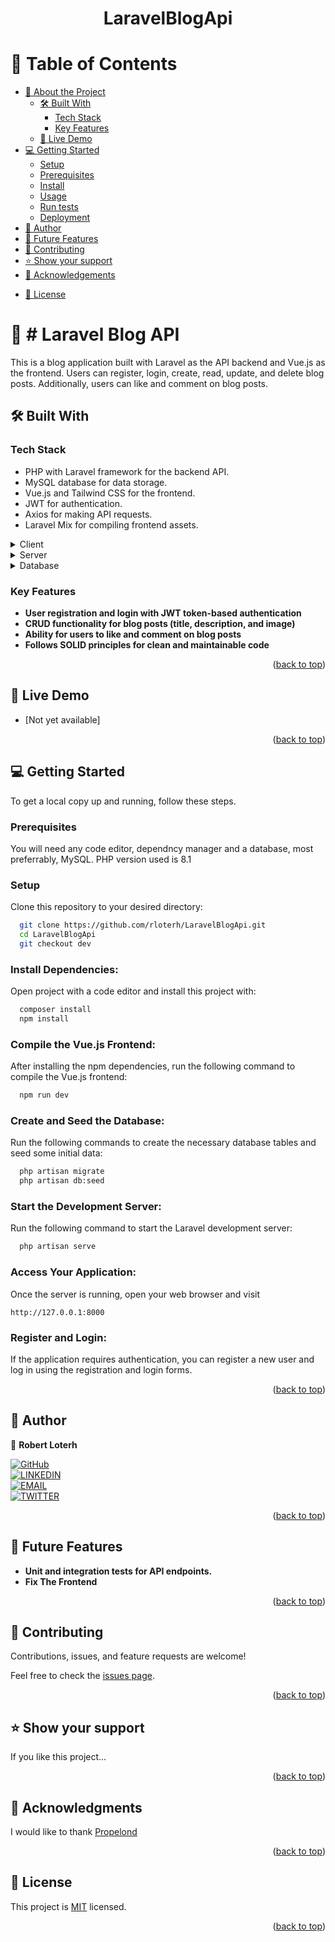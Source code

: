 <a name="readme-top"></a>

<div align="center">
  <!-- <img src="m alt="logo" width="140"  height="auto" />
  <br/> -->

  <h1><b>LaravelBlogApi</b></h1>

</div>

<!-- TABLE OF CONTENTS -->

# 📗 Table of Contents

- [📖 About the Project](#about-project)
  - [🛠 Built With](#built-with)
    - [Tech Stack](#tech-stack)
    - [Key Features](#key-features)
  - [🚀 Live Demo](#live-demo)
- [💻 Getting Started](#getting-started)
  - [Setup](#setup)
  - [Prerequisites](#prerequisites)
  - [Install](#install)
  - [Usage](#usage)
  - [Run tests](#run-tests)
  - [Deployment](#deployment)
- [👥 Author](#author)
- [🔭 Future Features](#future-features)
- [🤝 Contributing](#contributing)
- [⭐️ Show your support](#support)
- [🙏 Acknowledgements](#acknowledgements)
<!-- - [❓ FAQ (OPTIONAL)](#faq) -->
- [📝 License](#license)

<!-- PROJECT DESCRIPTION -->

# 📖 # Laravel Blog API <a name="about-project"></a>

This is a blog application built with Laravel as the API backend and Vue.js as the frontend. Users can register, login, create, read, update, and delete blog posts. Additionally, users can like and comment on blog posts.

## 🛠 Built With <a name="built-with"></a>

### Tech Stack <a name="tech-stack"></a>

- PHP with Laravel framework for the backend API.
- MySQL database for data storage.
- Vue.js and Tailwind CSS for the frontend.
- JWT for authentication.
- Axios for making API requests.
- Laravel Mix for compiling frontend assets.

<details>
  <summary>Client</summary>
  <ul>
    <li><a href="https://laravel.com/">Laravel</a></li>
  </ul>
</details>

<details>
  <summary>Server</summary>
  <ul>
    <li><a href="https://webpack.js.org/">Webpack Dev Server</a></li>
  </ul>
</details>

<details>
<summary>Database</summary>
  <ul>
    <li><a href="https://www.postgresql.org/">MySQL</a></li>
  </ul>
</details>

<!-- Features -->

### Key Features <a name="key-features"></a>

- **User registration and login with JWT token-based authentication**
- **CRUD functionality for blog posts (title, description, and image)**
- **Ability for users to like and comment on blog posts**
- **Follows SOLID principles for clean and maintainable code**

<p align="right">(<a href="#readme-top">back to top</a>)</p>

<!-- LIVE DEMO -->

## 🚀 Live Demo <a name="live-demo"></a>

- [Not yet available]

<p align="right">(<a href="#readme-top">back to top</a>)</p>

<!-- GETTING STARTED -->

## 💻 Getting Started <a name="getting-started"></a>

To get a local copy up and running, follow these steps.

### Prerequisites

You will need any code editor, dependncy manager and a database, most preferrably, MySQL. PHP version used is 8.1

### Setup

Clone this repository to your desired directory:

```sh
  git clone https://github.com/rloterh/LaravelBlogApi.git
  cd LaravelBlogApi
  git checkout dev
```


### Install Dependencies:

Open project with a code editor and install this project with:

```sh
  composer install
  npm install
```

### Compile the Vue.js Frontend:

After installing the npm dependencies, run the following command to compile the Vue.js frontend:

```sh
  npm run dev
```

### Create and Seed the Database:

Run the following commands to create the necessary database tables and seed some initial data:

```sh
  php artisan migrate
  php artisan db:seed
```

### Start the Development Server:

Run the following command to start the Laravel development server:

```sh
  php artisan serve
```

### Access Your Application:

Once the server is running, open your web browser and visit

`http://127.0.0.1:8000`

### Register and Login:

If the application requires authentication, you can register a new user and log in using the registration and login forms.

<!-- ### Deployment

You can deploy this project using: -->

<!--
Example:

```sh

```
 -->

<p align="right">(<a href="#readme-top">back to top</a>)</p>

<!-- AUTHOR -->

## 👥 Author <a name="author"></a>

👤 **Robert Loterh**

[![GitHub](https://img.shields.io/badge/-GitHub-000?style=for-the-badge&logo=GitHub&logoColor=white)](https://github.com/rloterh) <br>
[![LINKEDIN](https://img.shields.io/badge/-LINKEDIN-0077B5?style=for-the-badge&logo=Linkedin&logoColor=white)](https://www.linkedin.com/in/robert-loterh/) <br>
[![EMAIL](https://img.shields.io/badge/-EMAIL-D14836?style=for-the-badge&logo=Mail.Ru&logoColor=white)](mailto:rloterh@gmail.com) <br>
[![TWITTER](https://img.shields.io/badge/-TWITTER-1DA1F2?style=for-the-badge&logo=Twitter&logoColor=white)](https://twitter.com/RLoterh)

<p align="right">(<a href="#readme-top">back to top</a>)</p>

<!-- FUTURE FEATURES -->

## 🔭 Future Features <a name="future-features"></a>

- **Unit and integration tests for API endpoints.**
- **Fix The Frontend**

<p align="right">(<a href="#readme-top">back to top</a>)</p>

<!-- CONTRIBUTING -->

## 🤝 Contributing <a name="contributing"></a>

Contributions, issues, and feature requests are welcome!

Feel free to check the [issues page](../../issues/).

<p align="right">(<a href="#readme-top">back to top</a>)</p>

<!-- SUPPORT -->

## ⭐️ Show your support <a name="support"></a>

If you like this project...

<p align="right">(<a href="#readme-top">back to top</a>)</p>

<!-- ACKNOWLEDGEMENTS -->

## 🙏 Acknowledgments <a name="acknowledgements"></a>

I would like to thank [Propelond]('https://propelond.com')

<p align="right">(<a href="#readme-top">back to top</a>)</p>

<!-- FAQ (optional) -->

<!-- ## ❓ FAQ (OPTIONAL) <a name="faq"></a> -->

<!-- > Add at least 2 questions new developers would ask when they decide to use your project.

- **[Question_1]**

  - [Answer_1]

- **[Question_2]**

  - [Answer_2]

<p align="right">(<a href="#readme-top">back to top</a>)</p> -->

<!-- LICENSE -->

## 📝 License <a name="license"></a>

This project is [MIT](./LICENSE) licensed.

<p align="right">(<a href="#readme-top">back to top</a>)</p>
